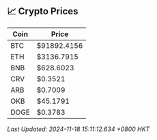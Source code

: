 ## 📈 Crypto Prices

| Coin | Price |
| ---- | ----- |
| BTC | $91892.4156 |
| ETH | $3136.7915 |
| BNB | $628.6023 |
| CRV | $0.3521 |
| ARB | $0.7009 |
| OKB | $45.1791 |
| DOGE | $0.3783 |

_Last Updated: 2024-11-18 15:11:12.634 +0800 HKT_